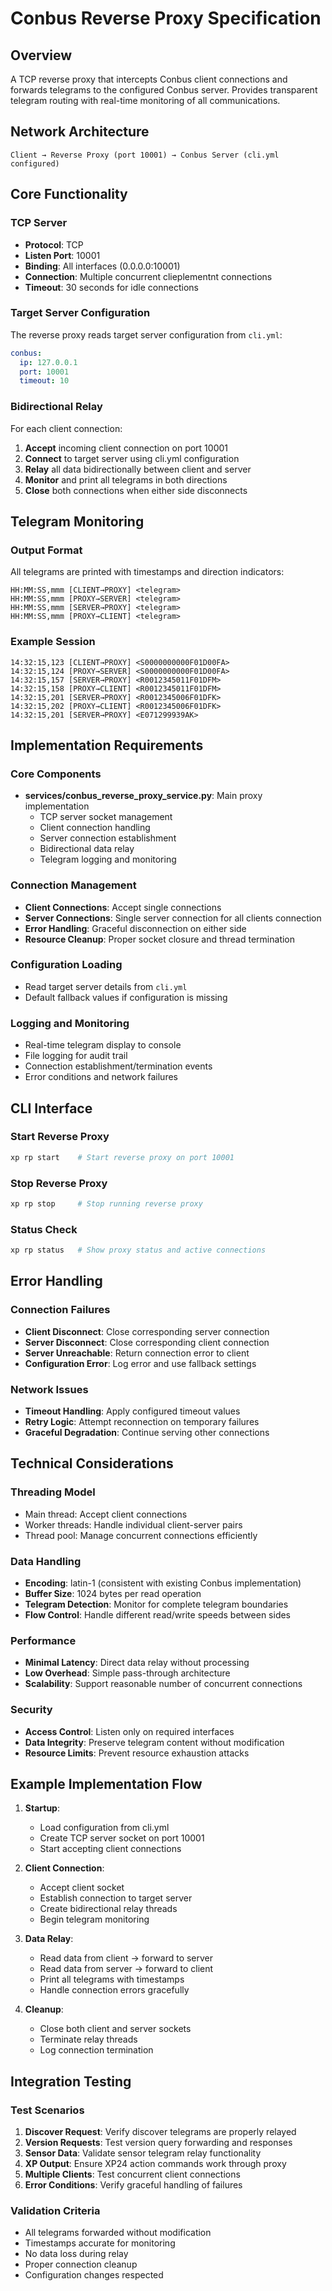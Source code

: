 # Conbus Reverse Proxy Specification

## Overview
A TCP reverse proxy that intercepts Conbus client connections and forwards telegrams to the configured Conbus server. Provides transparent telegram routing with real-time monitoring of all communications.

## Network Architecture
```
Client → Reverse Proxy (port 10001) → Conbus Server (cli.yml configured)
```

## Core Functionality

### TCP Server
- **Protocol**: TCP
- **Listen Port**: 10001
- **Binding**: All interfaces (0.0.0.0:10001)
- **Connection**: Multiple concurrent clieplementnt connections
- **Timeout**: 30 seconds for idle connections

### Target Server Configuration
The reverse proxy reads target server configuration from `cli.yml`:
```yaml
conbus:
  ip: 127.0.0.1
  port: 10001
  timeout: 10
```

### Bidirectional Relay
For each client connection:
1. **Accept** incoming client connection on port 10001
2. **Connect** to target server using cli.yml configuration
3. **Relay** all data bidirectionally between client and server
4. **Monitor** and print all telegrams in both directions
5. **Close** both connections when either side disconnects

## Telegram Monitoring

### Output Format
All telegrams are printed with timestamps and direction indicators:
```
HH:MM:SS,mmm [CLIENT→PROXY] <telegram>
HH:MM:SS,mmm [PROXY→SERVER] <telegram>
HH:MM:SS,mmm [SERVER→PROXY] <telegram>
HH:MM:SS,mmm [PROXY→CLIENT] <telegram>
```

### Example Session
```
14:32:15,123 [CLIENT→PROXY] <S0000000000F01D00FA>
14:32:15,124 [PROXY→SERVER] <S0000000000F01D00FA>
14:32:15,157 [SERVER→PROXY] <R0012345011F01DFM>
14:32:15,158 [PROXY→CLIENT] <R0012345011F01DFM>
14:32:15,201 [SERVER→PROXY] <R0012345006F01DFK>
14:32:15,202 [PROXY→CLIENT] <R0012345006F01DFK>
14:32:15,201 [SERVER→PROXY] <E071299939AK>
```

## Implementation Requirements

### Core Components
- **services/conbus_reverse_proxy_service.py**: Main proxy implementation
  - TCP server socket management
  - Client connection handling
  - Server connection establishment
  - Bidirectional data relay
  - Telegram logging and monitoring

### Connection Management
- **Client Connections**: Accept single connections
- **Server Connections**: Single server connection for all clients connection
- **Error Handling**: Graceful disconnection on either side
- **Resource Cleanup**: Proper socket closure and thread termination

### Configuration Loading
- Read target server details from `cli.yml`
- Default fallback values if configuration is missing

### Logging and Monitoring
- Real-time telegram display to console
- File logging for audit trail
- Connection establishment/termination events
- Error conditions and network failures

## CLI Interface

### Start Reverse Proxy
```bash
xp rp start    # Start reverse proxy on port 10001
```

### Stop Reverse Proxy
```bash
xp rp stop     # Stop running reverse proxy
```

### Status Check
```bash
xp rp status   # Show proxy status and active connections
```

## Error Handling

### Connection Failures
- **Client Disconnect**: Close corresponding server connection
- **Server Disconnect**: Close corresponding client connection  
- **Server Unreachable**: Return connection error to client
- **Configuration Error**: Log error and use fallback settings

### Network Issues
- **Timeout Handling**: Apply configured timeout values
- **Retry Logic**: Attempt reconnection on temporary failures
- **Graceful Degradation**: Continue serving other connections

## Technical Considerations

### Threading Model
- Main thread: Accept client connections
- Worker threads: Handle individual client-server pairs
- Thread pool: Manage concurrent connections efficiently

### Data Handling
- **Encoding**: latin-1 (consistent with existing Conbus implementation)
- **Buffer Size**: 1024 bytes per read operation
- **Telegram Detection**: Monitor for complete telegram boundaries
- **Flow Control**: Handle different read/write speeds between sides

### Performance
- **Minimal Latency**: Direct data relay without processing
- **Low Overhead**: Simple pass-through architecture
- **Scalability**: Support reasonable number of concurrent connections

### Security
- **Access Control**: Listen only on required interfaces
- **Data Integrity**: Preserve telegram content without modification
- **Resource Limits**: Prevent resource exhaustion attacks

## Example Implementation Flow

1. **Startup**:
   - Load configuration from cli.yml
   - Create TCP server socket on port 10001
   - Start accepting client connections

2. **Client Connection**:
   - Accept client socket
   - Establish connection to target server
   - Create bidirectional relay threads
   - Begin telegram monitoring

3. **Data Relay**:
   - Read data from client → forward to server
   - Read data from server → forward to client
   - Print all telegrams with timestamps
   - Handle connection errors gracefully

4. **Cleanup**:
   - Close both client and server sockets
   - Terminate relay threads
   - Log connection termination

## Integration Testing

### Test Scenarios
1. **Discover Request**: Verify discover telegrams are properly relayed
2. **Version Requests**: Test version query forwarding and responses  
3. **Sensor Data**: Validate sensor telegram relay functionality
4. **XP Output**: Ensure XP24 action commands work through proxy
5. **Multiple Clients**: Test concurrent client connections
6. **Error Conditions**: Verify graceful handling of failures

### Validation Criteria
- All telegrams forwarded without modification
- Timestamps accurate for monitoring
- No data loss during relay
- Proper connection cleanup
- Configuration changes respected
